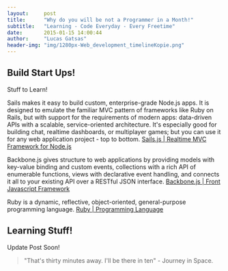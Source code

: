 ```yaml
---
layout:     post
title:      "Why do you will be not a Programmer in a Month!"
subtitle:   "Learning - Code Everyday - Every Freetime"
date:       2015-01-15 14:00:44
author:     "Lucas Gatsas"
header-img: "img/1280px-Web_development_timelineKopie.png"
---
```

<h2 class="section-heading">Build Start Ups!</h2>


Stuff to Learn!

Sails makes it easy to build custom, enterprise-grade Node.js apps. It is designed to emulate the familiar MVC pattern of frameworks like Ruby on Rails, but with support for the requirements of modern apps: data-driven APIs with a scalable, service-oriented architecture. It's especially good for building chat, realtime dashboards, or multiplayer games; but you can use it for any web application project - top to bottom.
[Sails.js | Realtime MVC Framework for Node.js](http://sailsjs.org/#/) 


Backbone.js gives structure to web applications by providing models with key-value binding and custom events, collections with a rich API of enumerable functions, views with declarative event handling, and connects it all to your existing API over a RESTful JSON interface.
[Backbone.js | Front Javascript Framework](http://backbonejs.org/) 


Ruby is a dynamic, reflective, object-oriented, general-purpose programming language. 
[Ruby | Programming Language](https://www.ruby-lang.org/) 





<!--

<a href="#">
    <img src="{{ site.baseurl }}/img/static.squarespace.jpg" alt="Post Sample Image">
</a>
-->


<!--
<a href="#">
    <img src="{{ site.baseurl }}/img/gitlist.io.png" alt="Post Sample Image">
</a> -->

<h2 class="section-heading">Learning Stuff! </h2>


<p>Update Post Soon!</p>



<blockquote>"That's thirty minutes away. I'll be there in ten" - Journey in Space.

</blockquote>


<!-- 
<a href="#">
    <img src="{{ site.baseurl }}/img/jekyllthemewhite.png" alt="Post Sample Image">
</a> 



 -->



